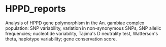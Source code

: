 # HPPD_reports
Analysis of HPPD gene polymorphism in the An. gambiae complex population: SNP variability, variation in non-synonymous SNPs, SNP allelic frequencies; nucleotide variability, Tajima's D neutrality test, Watterson's theta, haplotype variability; gene conservation score. 
